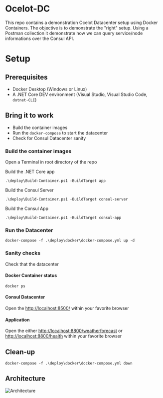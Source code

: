 # Ocelot-DC

This repo contains a demonstration Ocelot Datacenter setup using Docker Containers. The objective is to demonstrate the "right" setup. Using a Postman collection it demonstrate how we can query service/node informations over the Consul API.

# Setup

## Prerequisites
- Docker Desktop (Windows or Linux)
- A .NET Core DEV environment (Visual Studio, Visual Studio Code, `dotnet-CLI`)

## Bring it to work
- Build the container images
- Run the `docker-compose` to start the datacenter
- Check for Consul Datacenter sanity

### Build the container images
Open a Terminal in root directory of the repo

Build the .NET Core app

```.\deploy\Build-Container.ps1 -BuildTarget app```

Build the Consul Server

```.\deploy\Build-Container.ps1 -BuildTarget consul-server```

Build the Consul App

```.\deploy\Build-Container.ps1 -BuildTarget consul-app```

### Run the Datacenter

```docker-compose -f .\deploy\docker\docker-compose.yml up -d```

### Sanity checks
Check that the datacenter

#### Docker Container status
```docker ps```
#### Consul Datacenter
Open the <http://localhost:8500/> within your favorite browser

#### Application
Open the either <http://localhost:8800/weatherforecast> or <http://localhost:8800/health> within your favorite browser

## Clean-up

```docker-compose -f .\deploy\docker\docker-compose.yml down```
## Architecture

![Architecture](doc/resources/architecture.png)